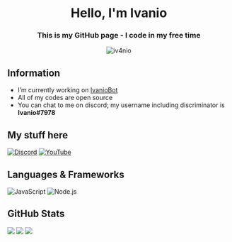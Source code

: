 <h1 align="center">Hello, I'm Ivanio</h1>
<h3 align="center">This is my GitHub page - I code in my free time</h3>

<p align="center"> 
    <img src="https://komarev.com/ghpvc/?username=iv4nio&label=Profile%20views&color=0e75b6&style=flat" alt="iv4nio" /> 
    
</p>

## Information

- I’m currently working on [IvanioBot](https://github.com/Iv4nio/IvanioBot)
- All of my codes are open source
- You can chat to me on discord; my username including discriminator is **Ivanio#7978**

## My stuff here

[![Discord](https://img.shields.io/badge/Discord-7289DA?style=for-the-badge&logo=discord&logoColor=white)](https://discord.gg/BatwkX5NbG)
[![YouTube](https://img.shields.io/badge/YouTube-990000?style=for-the-badge&logo=YouTube&logoColor=white)](https://youtube.com/c/Ivanio)

## Languages & Frameworks

![JavaScript](https://img.shields.io/badge/javascript-%23323330.svg?style=for-the-badge&logo=javascript&logoColor=%23F7DF1E)
![Node.js](https://img.shields.io/badge/-Node.js-43853d?style=for-the-badge&logo=Node.js&logoColor=white)

## GitHub Stats

<p align="left">
    <img src="https://github-readme-stats.vercel.app/api?username=Iv4nio&show_icons=true&count_private=true&theme=tokyonight"/>
    <img src="https://github-readme-stats.vercel.app/api/top-langs/?username=Iv4nio&layout=compact&theme=tokyonight"/>
    <img src="https://github-readme-streak-stats.herokuapp.com?user=Iv4nio&theme=tokyonight"/>
</p>
